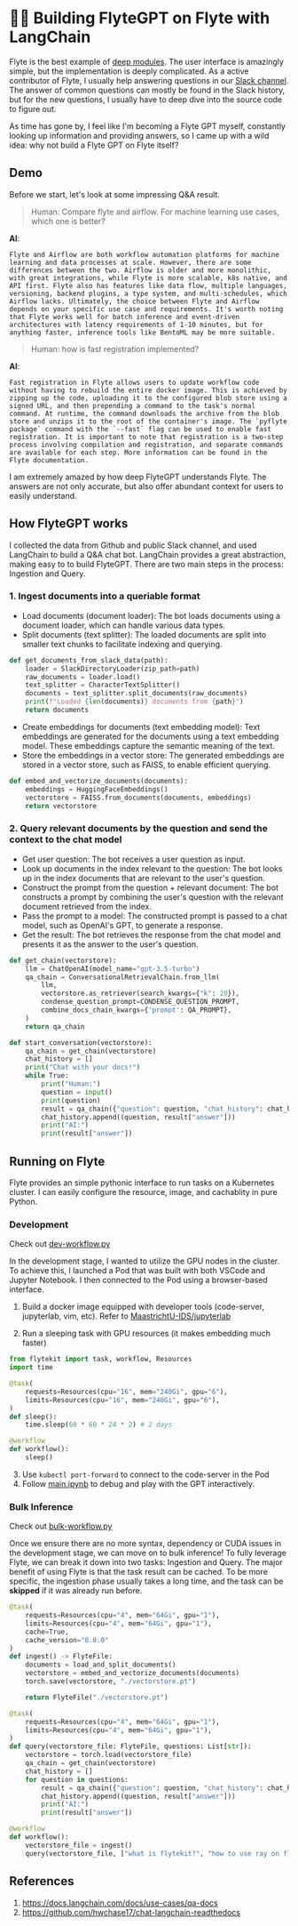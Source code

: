 # 🦅🔗 Building FlyteGPT on Flyte with LangChain

Flyte is the best example of [deep modules](https://www.mattduck.com/2021-04-a-philosophy-of-software-design.html). The user interface is amazingly simple, but the implementation is deeply complicated. As a active contributor of Flyte, I usually help answering questions in our [Slack channel](https://slack.flyte.org/). The answer of common questions can mostly be found in the Slack history, but for the new questions, I usually have to deep dive into the source code to figure out. 

As time has gone by, I feel like I'm becoming a Flyte GPT myself, constantly looking up information and providing answers, so I came up with a wild idea: why not build a Flyte GPT on Flyte itself?


## Demo

Before we start, let's look at some impressing Q&A result.


> Human: Compare flyte and airflow. For machine learning use cases, which one is better? 

**AI**:
```
Flyte and Airflow are both workflow automation platforms for machine learning and data processes at scale. However, there are some differences between the two. Airflow is older and more monolithic, with great integrations, while Flyte is more scalable, k8s native, and API first. Flyte also has features like data flow, multiple languages, versioning, backend plugins, a type system, and multi-schedules, which Airflow lacks. Ultimately, the choice between Flyte and Airflow depends on your specific use case and requirements. It's worth noting that Flyte works well for batch inference and event-driven architectures with latency requirements of 1-10 minutes, but for anything faster, inference tools like BentoML may be more suitable.
```
> Human: how is fast registration implemented?

**AI**:
```
Fast registration in Flyte allows users to update workflow code without having to rebuild the entire docker image. This is achieved by zipping up the code, uploading it to the configured blob store using a signed URL, and then prepending a command to the task's normal command. At runtime, the command downloads the archive from the blob store and unzips it to the root of the container's image. The `pyflyte package` command with the `--fast` flag can be used to enable fast registration. It is important to note that registration is a two-step process involving compilation and registration, and separate commands are available for each step. More information can be found in the Flyte documentation.
```
I am extremely amazed by how deep FlyteGPT understands Flyte. The answers are not only accurate, but also offer abundant context for users to easily understand. 


## How FlyteGPT works

I collected the data from Github and public Slack channel, and used LangChain to build a Q&A chat bot. LangChain provides a great abstraction, making easy to to build FlyteGPT. There are two main steps in the process: Ingestion and Query.

### 1. Ingest documents into a queriable format
- Load documents (document loader): The bot loads documents using a document loader, which can handle various data types.
- Split documents (text splitter): The loaded documents are split into smaller text chunks to facilitate indexing and querying.

```python
def get_documents_from_slack_data(path):
    loader = SlackDirectoryLoader(zip_path=path)
    raw_documents = loader.load()
    text_splitter = CharacterTextSplitter()
    documents = text_splitter.split_documents(raw_documents)
    print(f"Loaded {len(documents)} documents from {path}")
    return documents
```

- Create embeddings for documents (text embedding model): Text embeddings are generated for the documents using a text embedding model. These embeddings capture the semantic meaning of the text.
- Store the embeddings in a vector store: The generated embeddings are stored in a vector store, such as FAISS, to enable efficient querying.

```python
def embed_and_vectorize_documents(documents):
    embeddings = HuggingFaceEmbeddings()
    vectorstore = FAISS.from_documents(documents, embeddings)
    return vectorstore
```

### 2. Query relevant documents by the question and send the context to the chat model

- Get user question: The bot receives a user question as input.
- Look up documents in the index relevant to the question: The bot looks up in the index documents that are relevant to the user's question.
- Construct the prompt from the question + relevant document: The bot constructs a prompt by combining the user's question with the relevant document retrieved from the index.
- Pass the prompt to a model: The constructed prompt is passed to a chat model, such as OpenAI's GPT, to generate a response.
- Get the result: The bot retrieves the response from the chat model and presents it as the answer to the user's question.

```python
def get_chain(vectorstore):
    llm = ChatOpenAI(model_name="gpt-3.5-turbo")
    qa_chain = ConversationalRetrievalChain.from_llm(
        llm,
        vectorstore.as_retriever(search_kwargs={"k": 20}),
        condense_question_prompt=CONDENSE_QUESTION_PROMPT,
        combine_docs_chain_kwargs={'prompt': QA_PROMPT},
    )
    return qa_chain

def start_conversation(vectorstore):
    qa_chain = get_chain(vectorstore)
    chat_history = []
    print("Chat with your docs!")
    while True:
        print("Human:")
        question = input()
        print(question)
        result = qa_chain({"question": question, "chat_history": chat_history})
        chat_history.append((question, result["answer"]))
        print("AI:")
        print(result["answer"])
```
## Running on Flyte

Flyte provides an simple pythonic interface to run tasks on a Kubernetes cluster. I can easily configure the resource, image, and cachablity in pure Python.

### Development

Check out [dev-workflow.py](./dev-workflow.py)

In the development stage, I wanted to utilize the GPU nodes in the cluster. To achieve this, I launched a Pod that was built with both VSCode and Jupyter Notebook. I then connected to the Pod using a browser-based interface.

1. Build a docker image equipped with developer tools (code-server, jupyterlab, vim, etc). Refer to [MaastrichtU-IDS/jupyterlab](https://github.com/MaastrichtU-IDS/jupyterlab/blob/8bc639a46ec2213cb909025d98bae4103019d1cd/Dockerfile#L1)

2. Run a sleeping task with GPU resources (it makes embedding much faster)

```python
from flytekit import task, workflow, Resources
import time

@task(
    requests=Resources(cpu="16", mem="240Gi", gpu="6"),
    limits=Resources(cpu="16", mem="240Gi", gpu="6"),
)
def sleep():
    time.sleep(60 * 60 * 24 * 2) # 2 days

@workflow
def workflow():
    sleep()
```

3. Use `kubectl port-forward` to connect to the code-server in the Pod
4. Follow [main.ipynb](./main.ipynb) to debug and play with the GPT interactively.

### Bulk Inference

Check out [bulk-workflow.py](./bulk-workflow.py)

Once we ensure there are no more syntax, dependency or CUDA issues in the development stage, we can move on to bulk inference! To fully leverage Flyte, we can break it down into two tasks: Ingestion and Query. The major benefit of using Flyte is that the task result can be cached. To be more specific, the ingestion phase usually takes a long time, and the task can be **skipped** if it was already run before.

```python
@task(
    requests=Resources(cpu="4", mem="64Gi", gpu="1"),
    limits=Resources(cpu="4", mem="64Gi", gpu="1"),
    cache=True,
    cache_version="0.0.0"
)
def ingest() -> FlyteFile:
    documents = load_and_split_documents()
    vectorstore = embed_and_vectorize_documents(documents)
    torch.save(vectorstore, "./vectorstore.pt")

    return FlyteFile("./vectorstore.pt")

@task(
    requests=Resources(cpu="4", mem="64Gi", gpu="1"),
    limits=Resources(cpu="4", mem="64Gi", gpu="1"),
)
def query(vectorstore_file: FlyteFile, questions: List[str]):
    vectorstore = torch.load(vectorstore_file)
    qa_chain = get_chain(vectorstore)
    chat_history = []
    for question in questions:
        result = qa_chain({"question": question, "chat_history": chat_history})
        chat_history.append((question, result["answer"]))
        print("AI:")
        print(result["answer"])

@workflow
def workflow():
    vectorstore_file = ingest()
    query(vectorstore_file, ["what is flytekit?", "how to use ray on flyte?"])
```

## References

1. https://docs.langchain.com/docs/use-cases/qa-docs
2. https://github.com/hwchase17/chat-langchain-readthedocs
